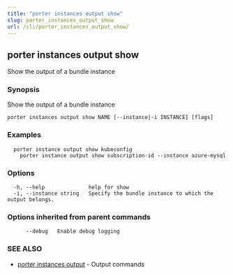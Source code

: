 ```yaml
---
title: "porter instances output show"
slug: porter_instances_output_show
url: /cli/porter_instances_output_show/
---
```

## porter instances output show

Show the output of a bundle instance

### Synopsis

Show the output of a bundle instance

```
porter instances output show NAME [--instance|-i INSTANCE] [flags]
```

### Examples

```
  porter instance output show kubeconfig
    porter instance output show subscription-id --instance azure-mysql
```

### Options

```
  -h, --help              help for show
  -i, --instance string   Specify the bundle instance to which the output belongs.
```

### Options inherited from parent commands

```
      --debug   Enable debug logging
```

### SEE ALSO

* [porter instances output](/cli/porter_instances_output/)	 - Output commands

